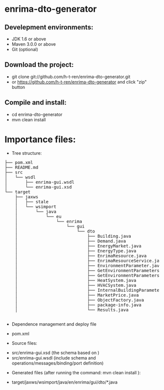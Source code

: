 enrima-dto-generator
====================

Develepment environments:
------------------------

* JDK 1.6 or above
* Maven 3.0.0 or above
* Git (optional)

Download the project:
------------------------

* git clone git://github.com/h-t-ren/enrima-dto-generator.git
* or https://github.com/h-t-ren/enrima-dto-generator and click "zip" button 

Compile and install:
------------------------

* cd enrima-dto-generator
* mvn clean install



Importance files:
====================

* Tree structure:

<pre>
├── pom.xml
├── README.md
├── src
│   └── wsdl
│       ├── enrima-gui.wsdl
│       └── enrima-gui.xsd
└── target
    ├── jaxws
    │   ├── stale
    │   └── wsimport
    │       └── java
    │           └── eu
    │               └── enrima
    │                   └── gui
    │                       └── dto
    │                           ├── Building.java
    │                           ├── Demand.java
    │                           ├── EnergyMarket.java
    │                           ├── EnergyType.java
    │                           ├── EnrimaResource.java
    │                           ├── EnrimaResourceService.java
    │                           ├── EnvironmentParameter.java
    │                           ├── GetEnvironmentParametersRequest.java
    │                           ├── GetEnvironmentParametersResponse.java
    │                           ├── HeatSystem.java
    │                           ├── HVACSystem.java
    │                           ├── InternalBuildingParameter.java
    │                           ├── MarketPrice.java
    │                           ├── ObjectFactory.java
    │                           ├── package-info.java
    │                           └── Results.java

</pre>


* Dependence management and deploy file
 - pom.xml

* Source files:
   
 - src/enrima-gui.xsd (the schema based on )
 - src/enrima-gui.wsdl (include schema and operations/messages/binding/port definition)

* Generated files (after running the command: mvn clean install ):
 - target/jaxws/wsimport/java/en/enrima/gui/dto/*.java
